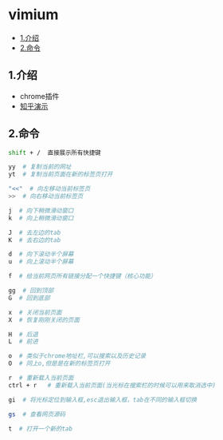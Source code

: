 # vimium

<!-- vim-markdown-toc Marked -->

* [1.介绍](#1.介绍)
* [2.命令](#2.命令)

<!-- vim-markdown-toc -->

## 1.介绍

- chrome插件
- [知乎演示](https://zhuanlan.zhihu.com/p/38179086)

## 2.命令

```sh
shift + /  直接展示所有快捷键

yy  # 复制当前的网址
yt  # 复制当前页面在新的标签页打开

"<<"  # 向左移动当前标签页
>>  # 向右移动当前标签页

j  # 向下稍微滑动窗口
k  # 向上稍微滑动窗口

J  # 去左边的tab
K  # 去右边的tab

d  # 向下滚动半个屏幕
u  # 向上滚动半个屏幕

f  # 给当前网页所有链接分配一个快捷键（核心功能）

gg  # 回到顶部
G  # 回到底部

x  # 关闭当前页面
X  # 恢复刚刚关闭的页面

H  # 后退
L  # 前进

o  # 类似于chrome地址栏,可以搜索以及历史记录
O  # 同上o,但是是在新的标签页打开

r  # 重新载入当前页面
ctrl + r   # 重新载入当前页面(当光标在搜索栏的时候可以用来取消选中)

gi  # 将光标定位到输入框,esc退出输入框，tab在不同的输入框切换

gs  # 查看网页源码

t  # 打开一个新的tab
```

